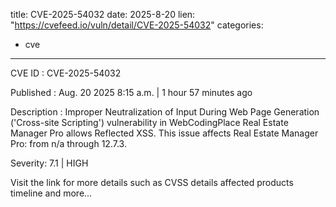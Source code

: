  
title: CVE-2025-54032
date: 2025-8-20
lien: "https://cvefeed.io/vuln/detail/CVE-2025-54032"
categories:
  - cve
---

CVE ID : CVE-2025-54032

Published :  Aug. 20
2025
8:15 a.m. | 1 hour
57 minutes ago

Description : Improper Neutralization of Input During Web Page Generation ('Cross-site Scripting') vulnerability in WebCodingPlace Real Estate Manager Pro allows Reflected XSS. This issue affects Real Estate Manager Pro: from n/a through 12.7.3.

Severity: 7.1 | HIGH

Visit the link for more details
such as CVSS details
affected products
timeline
and more...
